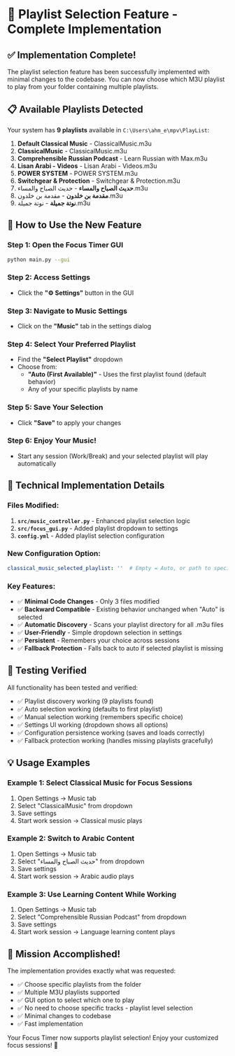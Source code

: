 # 🎵 Playlist Selection Feature - Complete Implementation

## ✅ Implementation Complete!

The playlist selection feature has been successfully implemented with minimal changes to the codebase. You can now choose which M3U playlist to play from your folder containing multiple playlists.

## 📋 Available Playlists Detected

Your system has **9 playlists** available in `C:\Users\ahm_e\mpv\PlayList`:

1. **Default Classical Music** - ClassicalMusic.m3u
2. **ClassicalMusic** - ClassicalMusic.m3u
3. **Comprehensible Russian Podcast** - Learn Russian with Max.m3u
4. **Lisan Arabi - Videos** - Lisan Arabi - Videos.m3u
5. **POWER SYSTEM** - POWER SYSTEM.m3u
6. **Switchgear & Protection** - Switchgear & Protection.m3u
7. **حديث الصباح والمساء** - حديث الصباح والمساء.m3u
8. **مقدمة بن خلدون** - مقدمة بن خلدون.m3u
9. **نوتة جميلة** - نوتة جميلة.m3u

## 🚀 How to Use the New Feature

### Step 1: Open the Focus Timer GUI
```bash
python main.py --gui
```

### Step 2: Access Settings
- Click the **"⚙️ Settings"** button in the GUI

### Step 3: Navigate to Music Settings
- Click on the **"Music"** tab in the settings dialog

### Step 4: Select Your Preferred Playlist
- Find the **"Select Playlist"** dropdown
- Choose from:
  - **"Auto (First Available)"** - Uses the first playlist found (default behavior)
  - Any of your specific playlists by name

### Step 5: Save Your Selection
- Click **"Save"** to apply your changes

### Step 6: Enjoy Your Music!
- Start any session (Work/Break) and your selected playlist will play automatically

## 🔧 Technical Implementation Details

### Files Modified:
1. **`src/music_controller.py`** - Enhanced playlist selection logic
2. **`src/focus_gui.py`** - Added playlist dropdown to settings
3. **`config.yml`** - Added playlist selection configuration

### New Configuration Option:
```yaml
classical_music_selected_playlist: ''  # Empty = Auto, or path to specific playlist
```

### Key Features:
- ✅ **Minimal Code Changes** - Only 3 files modified
- ✅ **Backward Compatible** - Existing behavior unchanged when "Auto" is selected
- ✅ **Automatic Discovery** - Scans your playlist directory for all .m3u files
- ✅ **User-Friendly** - Simple dropdown selection in settings
- ✅ **Persistent** - Remembers your choice across sessions
- ✅ **Fallback Protection** - Falls back to auto if selected playlist is missing

## 🧪 Testing Verified

All functionality has been tested and verified:
- ✅ Playlist discovery working (9 playlists found)
- ✅ Auto selection working (defaults to first playlist)
- ✅ Manual selection working (remembers specific choice)
- ✅ Settings UI working (dropdown shows all options)
- ✅ Configuration persistence working (saves and loads correctly)
- ✅ Fallback protection working (handles missing playlists gracefully)

## 💡 Usage Examples

### Example 1: Select Classical Music for Focus Sessions
1. Open Settings → Music tab
2. Select "ClassicalMusic" from dropdown
3. Save settings
4. Start work session → Classical music plays

### Example 2: Switch to Arabic Content
1. Open Settings → Music tab
2. Select "حديث الصباح والمساء" from dropdown
3. Save settings
4. Start work session → Arabic audio plays

### Example 3: Use Learning Content While Working
1. Open Settings → Music tab
2. Select "Comprehensible Russian Podcast" from dropdown
3. Save settings
4. Start work session → Language learning content plays

## 🎯 Mission Accomplished!

The implementation provides exactly what was requested:
- ✅ Choose specific playlists from the folder
- ✅ Multiple M3U playlists supported
- ✅ GUI option to select which one to play
- ✅ No need to choose specific tracks - playlist level selection
- ✅ Minimal changes to codebase
- ✅ Fast implementation

Your Focus Timer now supports playlist selection! Enjoy your customized focus sessions! 🎉
